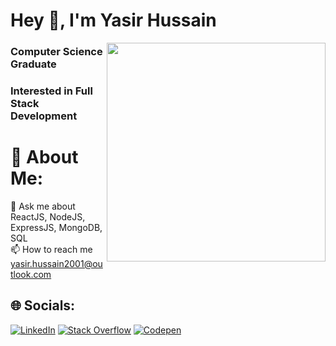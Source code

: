 # Hey 👋, I'm Yasir Hussain

<img align="right" height="350" src="https://media.giphy.com/media/u2pmTWUi0MXjyrMaVj/giphy.gif" />

<h3 align="left">Computer Science Graduate</h3>
<h3 align="left">Interested in Full Stack Development</h3>

# 💫 About Me:
💬 Ask me about ReactJS, NodeJS, ExpressJS, MongoDB, SQL<br>
📫 How to reach me yasir.hussain2001@outlook.com<br>

## 🌐 Socials:
[![LinkedIn](https://img.shields.io/badge/LinkedIn-%230077B5.svg?logo=linkedin&logoColor=white)](https://linkedin.com/in/yasir-hussain-3378bb209) [![Stack Overflow](https://img.shields.io/badge/-Stackoverflow-FE7A16?logo=stack-overflow&logoColor=white)](https://stackoverflow.com/users/13317618/yasirhussain) [![Codepen](https://img.shields.io/badge/Codepen-000000?style=for-the-badge&logo=codepen&logoColor=white)](https://codepen.io/yhz-epic) 
<!--
# 📊 GitHub Stats:
![](https://github-readme-streak-stats.herokuapp.com/?user=yhz-epic&theme=radical&hide_border=false)<br/>
![](https://github-readme-stats.vercel.app/api/top-langs/?username=yhz-epic&theme=radical&hide_border=false&include_all_commits=true&count_private=true&layout=compact)
### 🔝 Top Contributed Repo
![](https://github-contributor-stats.vercel.app/api?username=yhz-epic&limit=5&theme=radical&combine_all_yearly_contributions=true)
-->
<!-- Proudly created with GPRM ( https://gprm.itsvg.in ) -->
